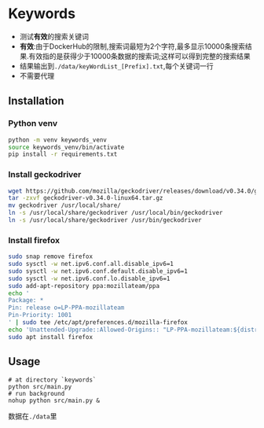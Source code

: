 # Keywords

- 测试**有效**的搜索关键词
- **有效**:由于DockerHub的限制,搜索词最短为2个字符,最多显示10000条搜索结果.有效指的是获得少于10000条数据的搜索词;这样可以得到完整的搜索结果
- 结果输出到`./data/keyWordList_[Prefix].txt`,每个关键词一行
- 不需要代理

## Installation

### Python venv
```bash
python -m venv keywords_venv
source keywords_venv/bin/activate
pip install -r requirements.txt
```

### Install geckodriver

```bash
wget https://github.com/mozilla/geckodriver/releases/download/v0.34.0/geckodriver-v0.34.0-linux64.tar.gz
tar -zxvf geckodriver-v0.34.0-linux64.tar.gz
mv geckodriver /usr/local/share/
ln -s /usr/local/share/geckodriver /usr/local/bin/geckodriver
ln -s /usr/local/share/geckodriver /usr/bin/geckodriver
```

### Install firefox

```bash
sudo snap remove firefox
sudo sysctl -w net.ipv6.conf.all.disable_ipv6=1 
sudo sysctl -w net.ipv6.conf.default.disable_ipv6=1
sudo sysctl -w net.ipv6.conf.lo.disable_ipv6=1
sudo add-apt-repository ppa:mozillateam/ppa
echo '
Package: *
Pin: release o=LP-PPA-mozillateam
Pin-Priority: 1001
' | sudo tee /etc/apt/preferences.d/mozilla-firefox
echo 'Unattended-Upgrade::Allowed-Origins:: "LP-PPA-mozillateam:${distro_codename}";' | sudo tee /etc/apt/apt.conf.d/51unattended-upgrades-firefox
sudo apt install firefox
```

## Usage

```shell
# at directory `keywords`
python src/main.py
# run background
nohup python src/main.py &
```

数据在`./data`里
